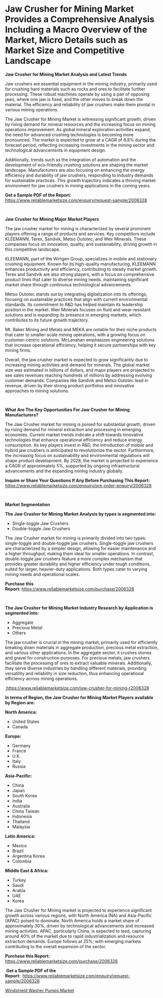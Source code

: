 <p><h1>Jaw Crusher for Mining Market Provides a Comprehensive Analysis Including a Macro Overview of the Market, Micro Details such as Market Size and Competitive Landscape</h1></p><p><strong>Jaw Crusher for Mining Market Analysis and Latest Trends</strong></p>
<p><p>Jaw crushers are essential equipment in the mining industry, primarily used for crushing hard materials such as rocks and ores to facilitate further processing. These robust machines operate by using a pair of opposing jaws, where one jaw is fixed, and the other moves to break down the material. The efficiency and reliability of jaw crushers make them pivotal in various mining operations.</p><p>The Jaw Crusher for Mining Market is witnessing significant growth, driven by rising demand for mineral resources and the increasing focus on mining operations improvement. As global mineral exploration activities expand, the need for advanced crushing technologies is becoming more pronounced. The market is expected to grow at a CAGR of 8.8% during the forecast period, reflecting increasing investments in the mining sector and technological advancements in equipment design. </p><p>Additionally, trends such as the integration of automation and the development of eco-friendly crushing solutions are shaping the market landscape. Manufacturers are also focusing on enhancing the energy efficiency and durability of jaw crushers, responding to industry demands for sustainable practices. This growth trajectory indicates a thriving market environment for jaw crushers in mining applications in the coming years.</p></p>
<p><strong>Get a Sample PDF of the Report:&nbsp;</strong> <a href="https://www.reliablemarketsize.com/enquiry/request-sample/2006328?utm_campaign=1789&utm_medium=2&utm_source=Github&utm_content=ia&utm_term=20022025&utm_id=jaw-crusher-for-mining">https://www.reliablemarketsize.com/enquiry/request-sample/2006328</a></p>
<p>&nbsp;</p>
<p><strong>Jaw Crusher for Mining Major Market Players</strong></p>
<p><p>The jaw crusher market for mining is characterized by several prominent players offering a range of products and services. Key competitors include KLEEMANN, Terex, Sandvik, Metso Outotec, and Weir Minerals. These companies focus on innovation, quality, and sustainability, driving growth in this competitive landscape.</p><p>KLEEMANN, part of the Wirtgen Group, specializes in mobile and stationary crushing equipment. Known for its high-quality manufacturing, KLEEMANN enhances productivity and efficiency, contributing to steady market growth. Terex and Sandvik are also strong players, with a focus on comprehensive product lines that cater to diverse mining needs, maintaining significant market share through continuous technological advancements.</p><p>Metso Outotec stands out by integrating digitalization into its offerings, focusing on sustainable practices that align with current environmental standards. Its commitment to R&D has helped maintain its leadership position in the market. Weir Minerals focuses on fluid and wear-resistant solutions and is expanding its presence in emerging markets, which contributes to its future growth trajectory.</p><p>Mt. Baker Mining and Metals and MEKA are notable for their niche products that cater to smaller-scale mining operations, with a growing focus on customer-centric solutions. McLanahan emphasizes engineering solutions that increase operational efficiency, helping it secure partnerships with key mining firms.</p><p>Overall, the jaw crusher market is expected to grow significantly due to increasing mining activities and demand for minerals. The global market size was estimated in billions of dollars, and major players are projected to see sales revenues reaching hundreds of millions by addressing evolving customer demands. Companies like Sandvik and Metso Outotec lead in revenue, driven by their strong product portfolios and innovative approaches to mining solutions.</p></p>
<p>&nbsp;</p>
<p><strong>What Are The Key Opportunities For Jaw Crusher for Mining Manufacturers?</strong></p>
<p><p>The Jaw Crusher market for mining is poised for substantial growth, driven by rising demand for mineral extraction and processing in emerging economies. Current market trends indicate a shift towards innovative technologies that enhance operational efficiency and reduce energy consumption. As key players invest in R&D, the introduction of mobile and hybrid jaw crushers is anticipated to revolutionize the sector. Furthermore, the increasing focus on sustainability and environmental regulations will shape product development. By 2028, the market is projected to experience a CAGR of approximately 5%, supported by ongoing infrastructural advancements and the expanding mining industry globally.</p></p>
<p><strong>Inquire or Share Your Questions If Any Before Purchasing This Report:</strong> <a href="https://www.reliablemarketsize.com/enquiry/pre-order-enquiry/2006328?utm_campaign=1789&utm_medium=2&utm_source=Github&utm_content=ia&utm_term=20022025&utm_id=jaw-crusher-for-mining">https://www.reliablemarketsize.com/enquiry/pre-order-enquiry/2006328</a></p>
<p>&nbsp;</p>
<p><strong>Market Segmentation</strong></p>
<p><strong>The Jaw Crusher for Mining Market Analysis by types is segmented into:</strong></p>
<p><ul><li>Single-toggle Jaw Crushers</li><li>Double-toggle Jaw Crushers</li></ul></p>
<p><p>The Jaw Crusher market for mining is primarily divided into two types: single-toggle and double-toggle jaw crushers. Single-toggle jaw crushers are characterized by a simpler design, allowing for easier maintenance and a higher throughput, making them ideal for smaller operations. In contrast, double-toggle jaw crushers feature a more complex mechanism that provides greater durability and higher efficiency under tough conditions, suited for larger, heavier-duty applications. Both types cater to varying mining needs and operational scales.</p></p>
<p><strong>Purchase this Report:&nbsp;</strong><a href="https://www.reliablemarketsize.com/purchase/2006328?utm_campaign=1789&utm_medium=2&utm_source=Github&utm_content=ia&utm_term=20022025&utm_id=jaw-crusher-for-mining">https://www.reliablemarketsize.com/purchase/2006328</a></p>
<p>&nbsp;</p>
<p><strong>The Jaw Crusher for Mining Market Industry Research by Application is segmented into:</strong></p>
<p><ul><li>Aggregate</li><li>Precious Metal</li><li>Others</li></ul></p>
<p><p>The jaw crusher is crucial in the mining market, primarily used for efficiently breaking down materials in aggregate production, precious metal extraction, and various other applications. In the aggregate sector, it crushes stones and gravel for construction purposes. For precious metals, jaw crushers facilitate the processing of ores to extract valuable minerals. Additionally, they serve diverse industries by handling different materials, providing versatility and reliability in size reduction, thus enhancing operational efficiency across mining operations.</p></p>
<p><a href="https://www.reliablemarketsize.com/jaw-crusher-for-mining-r2006328?utm_campaign=1789&utm_medium=2&utm_source=Github&utm_content=ia&utm_term=20022025&utm_id=jaw-crusher-for-mining">&nbsp;https://www.reliablemarketsize.com/jaw-crusher-for-mining-r2006328</a></p>
<p><strong>In terms of Region, the Jaw Crusher for Mining Market Players available by Region are:</strong></p>
<p>
    <p> <strong> North America: </strong>
        <ul>
            <li>United States</li>
            <li>Canada</li>
        </ul>
        </p> 
    <p> <strong> Europe: </strong>
        <ul>
            <li>Germany</li>
            <li>France</li>
            <li>U.K.</li>
            <li>Italy</li>
            <li>Russia</li>
        </ul>
        </p> 
    <p> <strong> Asia-Pacific: </strong>
        <ul>
            <li>China</li>
            <li>Japan</li>
            <li>South Korea</li>
            <li>India</li>
            <li>Australia</li>
            <li>China Taiwan</li>
            <li>Indonesia</li>
            <li>Thailand</li>
            <li>Malaysia</li>
        </ul>
        </p> 
    <p> <strong> Latin America: </strong>
        <ul>
            <li>Mexico</li>
            <li>Brazil</li>
            <li>Argentina Korea</li>
            <li>Colombia</li>
        </ul>
        </p> 
    <p> <strong> Middle East & Africa: </strong>
        <ul>
            <li>Turkey</li>
            <li>Saudi</li>
            <li>Arabia</li>
            <li>UAE</li>
            <li>Korea</li>
        </ul>
    </p>
    </p>
<p><p>The Jaw Crusher for Mining market is projected to experience significant growth across various regions, with North America (NA) and Asia-Pacific (APAC) poised to dominate. North America holds a market share of approximately 30%, driven by technological advancements and increased mining activities. APAC, particularly China, is expected to lead, capturing around 40% of the market due to rapid industrialization and resource extraction demands. Europe follows at 25%, with emerging markets contributing to the overall expansion of the sector.</p></p>
<p><strong>Purchase this Report: </strong><a href="https://www.reliablemarketsize.com/purchase/2006328?utm_campaign=1789&utm_medium=2&utm_source=Github&utm_content=ia&utm_term=20022025&utm_id=jaw-crusher-for-mining">https://www.reliablemarketsize.com/purchase/2006328</a></p>
<p>&nbsp;<strong>Get a Sample PDF of the Report:&nbsp;&nbsp;</strong><a href="https://www.reliablemarketsize.com/enquiry/request-sample/2006328?utm_campaign=1789&utm_medium=2&utm_source=Github&utm_content=ia&utm_term=20022025&utm_id=jaw-crusher-for-mining">https://www.reliablemarketsize.com/enquiry/request-sample/2006328</a></p>
<p><strong></strong></p>
<p><p><a href="https://github.com/XavierTyler76/Market-Research-Report-List-1/blob/main/windshield-washer-pumps-market.md?utm_campaign=1789&utm_medium=2&utm_source=Github&utm_content=ia&utm_term=20022025&utm_id=jaw-crusher-for-mining">Windshield Washer Pumps Market</a></p></p>